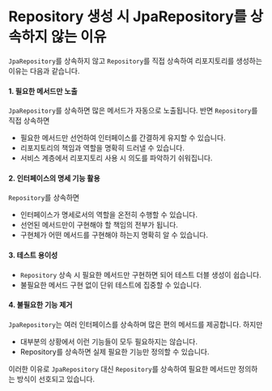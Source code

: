 # Repository 생성 시 JpaRepository를 상속하지 않는 이유

`JpaRepository`를 상속하지 않고 `Repository`를 직접 상속하여 리포지토리를 생성하는 이유는 다음과 같습니다.

#### 1. 필요한 메서드만 노출

`JpaRepository`를 상속하면 많은 메서드가 자동으로 노출됩니다.
반면 `Repository`를 직접 상속하면

- 필요한 메서드만 선언하여 인터페이스를 간결하게 유지할 수 있습니다.
- 리포지토리의 책임과 역할을 명확히 드러낼 수 있습니다.
- 서비스 계층에서 리포지토리 사용 시 의도를 파악하기 쉬워집니다.

#### 2. 인터페이스의 명세 기능 활용

`Repository`를 상속하면

- 인터페이스가 명세로서의 역할을 온전히 수행할 수 있습니다.
- 선언된 메서드만이 구현해야 할 책임의 전부가 됩니다.
- 구현체가 어떤 메서드를 구현해야 하는지 명확히 알 수 있습니다.

#### 3. 테스트 용이성

- `Repository` 상속 시 필요한 메서드만 구현하면 되어 테스트 더블 생성이 쉽습니다.
- 불필요한 메서드 구현 없이 단위 테스트에 집중할 수 있습니다.

#### 4. 불필요한 기능 제거

`JpaRepository`는 여러 인터페이스를 상속하며 많은 편의 메서드를 제공합니다.
하지만

- 대부분의 상황에서 이런 기능들이 모두 필요하지는 않습니다.
- Repository를 상속하면 실제 필요한 기능만 정의할 수 있습니다.

이러한 이유로 `JpaRepository` 대신 `Repository`를 상속하여 필요한 메서드만 정의하는 방식이 선호되고 있습니다.
